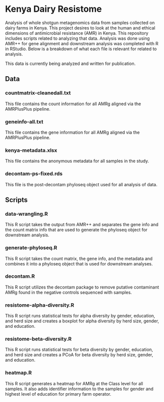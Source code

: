 # Kenya Dairy Resistome 
Analysis of whole shotgun metagenomics data from samples collected on dairy farms in Kenya. This project desires to look at the human and ethical dimensions of antimicrobial resistance (AMR) in Kenya. This repository includes scripts related to analyzing that data. Analysis was done using AMR++ for gene alignment and downstream analysis was completed with R in RStudio. Below is a breakdown of what each file is relevant for related to analysis.

This data is currently being analyzed and written for publication. 

## Data

### countmatrix-cleanedall.txt
This file contains the count information for all AMRg aligned via the AMRPlusPlus pipeline. 

### geneinfo-all.txt
This file contains the gene information for all AMRg aligned via the AMRPlusPlus pipeline. 

### kenya-metadata.xlsx
This file contains the anonymous metadata for all samples in the study. 

### decontam-ps-fixed.rds
This file is the post-decontam phyloseq object used for all analysis of data. 

## Scripts

### data-wrangling.R
This R script takes the output from AMR++ and separates the gene info and the count matrix info that are used to generate the phyloseq object for downstream analysis. 

### generate-phyloseq.R
This R script takes the count matrix, the gene info, and the metadata and combines it into a phyloseq object that is used for downstream analyses. 

### decontam.R
This R script utilizes the decontam package to remove putative contaminant AMRg found in the negative controls sequenced with samples. 

### resistome-alpha-diversity.R
This R script runs statistical tests for alpha diversity by gender, education, and herd size and creates a boxplot for alpha diversity by herd size, gender, and education.  

### resistome-beta-diversity.R
This R script runs statistical tests for beta diversity by gender, education, and herd size and creates a PCoA for beta diversity by herd size, gender, and education.  

### heatmap.R
This R script generates a heatmap for AMRg at the Class level for all samples. It also adds identifier information to the samples for gender and highest level of education for primary farm operator. 
